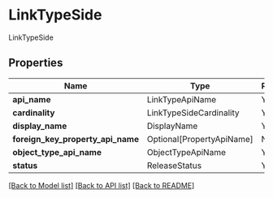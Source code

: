 # LinkTypeSide

LinkTypeSide

## Properties
| Name | Type | Required | Description |
| ------------ | ------------- | ------------- | ------------- |
**api_name** | LinkTypeApiName | Yes |  |
**cardinality** | LinkTypeSideCardinality | Yes |  |
**display_name** | DisplayName | Yes |  |
**foreign_key_property_api_name** | Optional[PropertyApiName] | No |  |
**object_type_api_name** | ObjectTypeApiName | Yes |  |
**status** | ReleaseStatus | Yes |  |


[[Back to Model list]](../../README.md#documentation-for-models) [[Back to API list]](../../README.md#documentation-for-api-endpoints) [[Back to README]](../../README.md)

